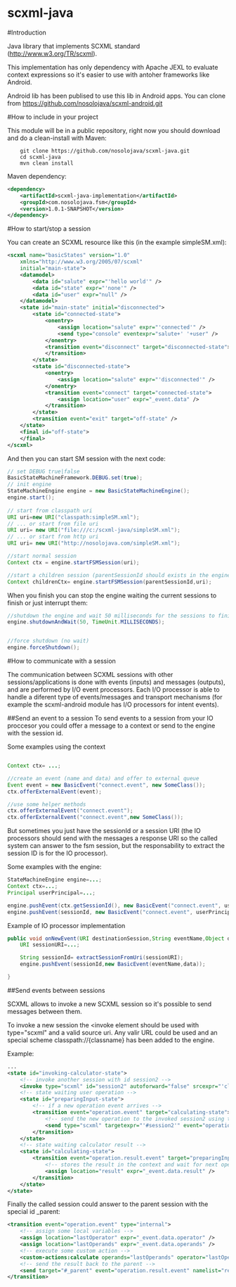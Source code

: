 scxml-java
==========

#Introduction

Java library that implements SCXML standard (http://www.w3.org/TR/scxml).

This implementation has only dependency with Apache JEXL to evaluate context expressions so it's easier to use with antoher frameworks like Android.

Android lib has been publised to use this lib in Android apps.
You can clone from https://github.com/nosolojava/scxml-android.git


#How to include in your project

This module will be in a public repository, right now you should download and do a clean-install with Maven:

```
    git clone https://github.com/nosolojava/scxml-java.git
    cd scxml-java
    mvn clean install
```

Maven dependency:
```xml
<dependency>
	<artifactId>scxml-java-implementation</artifactId>
	<groupId>com.nosolojava.fsm</groupId>
	<version>1.0.1-SNAPSHOT</version>
</dependency>
```
	
 
#How to start/stop a session
 
You  can create an SCXML resource like this (in the example simpleSM.xml):
```xml
<scxml name="basicStates" version="1.0"
	xmlns="http://www.w3.org/2005/07/scxml"
	initial="main-state">
	<datamodel>
		<data id="salute" expr="'hello world'" />
		<data id="state" expr="'none'" />
		<data id="user" expr="null" />
	</datamodel>
	<state id="main-state" initial="disconnected">
		<state id="connected-state">
			<onentry>
				<assign location="salute" expr="'connected'" />
				<send type="console" eventexpr="salute+' '+user" />
			</onentry>
			<transition event="disconnect" target="disconnected-state">
			</transition>
		</state>
		<state id="disconnected-state">
			<onentry>
				<assign location="salute" expr="'disconnected'" />
			</onentry>
			<transition event="connect" target="connected-state">
				<assign location="user" expr="_event.data" />
			</transition>
		</state>
		<transition event="exit" target="off-state" />
	</state>
	<final id="off-state">
	</final>
</scxml>
```

And then you can start SM session with the next code:
```java
// set DEBUG true|false
BasicStateMachineFramework.DEBUG.set(true);
// init engine
StateMachineEngine engine = new BasicStateMachineEngine();
engine.start();
	
// start from classpath uri
URI uri=new URI("classpath:simpleSM.xml");
// ... or start from file uri
URI uri= new URI("file:///c:/scxml-java/simpleSM.xml");
// ... or start from http uri
URI uri= new URI("http://nosolojava.com/simpleSM.xml");

//start normal session
Context ctx = engine.startFSMSession(uri);

//start a children session (parentSessionId should exists in the engine)
Context childrenCtx= engine.startFSMSession(parentSessionId,uri);


```


When you finish you can stop the engine waiting the current sessions to finish or just interrupt them:
```java
//shutdown the engine and wait 50 milliseconds for the sessions to finish
engine.shutdownAndWait(50, TimeUnit.MILLISECONDS);


//force shutdown (no wait)
engine.forceShutdown();
```

#How to communicate with a session


The communication between SCXML sessions with other sessions/applications is done with events (inputs) and messages (outputs), and are performed by I/O event processors. Each I/O processor is able to handle a diferent type of events/messages and transport mechanisms (for example the scxml-android module has I/O processors for intent events).

##Send an event to a session
To send events to a session from your IO proccesor you could offer a message to a context or send to the engine with the session id.

Some examples using the context
```java

Context ctx= ...;

//create an event (name and data) and offer to external queue
Event event = new BasicEvent("connect.event", new SomeClass());
ctx.offerExternalEvent(event);

//use some helper methods
ctx.offerExternalEvent("connect.event");
ctx.offerExternalEvent("connect.event",new SomeClass());

```

But sometimes you just have the sessionId or a session URI (the IO processors should send with the messages a response URI so the called system can answer to the fsm session, but the responsability to extract the session ID is for the IO processor).

Some examples with the engine:
```java
StateMachineEngine engine=...;
Context ctx=...;
Principal userPrincipal=...;

engine.pushEvent(ctx.getSessionId(), new BasicEvent("connect.event", userPrincipal));
engine.pushEvent(sessionId, new BasicEvent("connect.event", userPrincipal));

```

Example of IO processor implementation
```java
public void onNewEvent(URI destinationSession,String eventName,Object data){
	URI sessionURI=...;

	String sessionId= extractSessionFromUri(sessionURI);
	engine.pushEvent(sessionId,new BasicEvent(eventName,data));

}
```

##Send events between sessions

SCXML allows to invoke a new SCXML session so it's possible to send messages between them.

To invoke a new session the <invoke element should be used with type="scxml" and a valid source uri.
Any valir URL could be used and an special scheme classpath://{classname} has been added to the engine.

Example:
```xml
...
<state id="invoking-calculator-state">
	<!-- invoke another session with id session2 -->
	<invoke type="scxml" id="session2" autoforward="false" srcexpr="'classpath:calculatorSM.xml'" namelist="result" />
	<!-- state waiting user operation -->
	<state id="preparingInput-state">
		<!-- if a new operation event arrives -->
		<transition event="operation.event" target="calculating-state">
			<!-- send the new operation to the invoked session2 using the fragment identifier of the uri -->
			<send type="scxml" targetexpr="'#session2'" event="operation.event">
		</transition>
	</state>
	<!-- state waiting calculator result -->
	<state id="calculating-state">
		<transition event="operation.result.event" target="preparingInput-state">
			<!-- stores the result in the context and wait for next operation -->
			<assign location="result" expr="_event.data.result" />
		</transition>
	</state>
</state>
```

Finally the called session could answer to the parent session with the special id _parent:
```xml
<transition event="operation.event" type="internal">
	<!-- assign some local variables -->
	<assign location="lastOperator" expr="_event.data.operator" />
	<assign location="lastOperands" expr="_event.data.operands" />
	<!-- execute some custom action -->
	<custom-actions:calculate operands="lastOperands" operator="lastOperator" resultLocation="result" />
	<!-- send the result back to the parent -->
	<send target="#_parent" event="operation.result.event" namelist="result" />
</transition>
```


